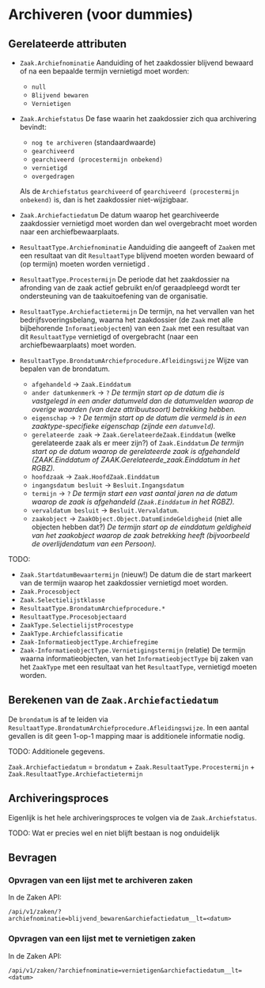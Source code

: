 # Archiveren (voor dummies)

## Gerelateerde attributen

* `Zaak.Archiefnominatie` Aanduiding of het zaakdossier blijvend bewaard of na een bepaalde termijn vernietigd moet worden:

    * `null`
    * `Blijvend bewaren`
    * `Vernietigen`
    
* `Zaak.Archiefstatus` De fase waarin het zaakdossier zich qua archivering bevindt:

    * `nog te archiveren` (standaardwaarde)
    * `gearchiveerd`
    * `gearchiveerd (procestermijn onbekend)`
    * `vernietigd`
    * `overgedragen`
    
  Als de `Archiefstatus` `gearchiveerd` of `gearchiveerd (procestermijn onbekend)` is, dan is het zaakdossier niet-wijzigbaar.

* `Zaak.Archiefactiedatum` De datum waarop het gearchiveerde zaakdossier vernietigd moet worden dan wel overgebracht moet worden naar een archiefbewaarplaats. 

* `ResultaatType.Archiefnominatie` Aanduiding die aangeeft of `Zaak`en met een resultaat van dit `ResultaatType` blijvend moeten worden bewaard of (op termijn) moeten worden vernietigd . 

* `ResultaatType.Procestermijn` De periode dat het zaakdossier na afronding van de zaak actief gebruikt en/of geraadpleegd wordt ter ondersteuning van de taakuitoefening van de organisatie.

* `ResultaatType.Archiefactietermijn` De termijn, na het vervallen van het bedrijfsvoeringsbelang, waarna het zaakdossier (de `Zaak` met alle bijbehorende `Informatieobject`en) van een `Zaak` met een resultaat van dit `ResultaatType` vernietigd of overgebracht (naar een archiefbewaarplaats) moet worden. 

* `ResultaatType.BrondatumArchiefprocedure.Afleidingswijze` Wijze van bepalen van de brondatum.

  * `afgehandeld` -> `Zaak.Einddatum`
  * `ander datumkenmerk` -> `?` *De termijn start op de datum die is vastgelegd in een ander datumveld dan de datumvelden waarop de overige waarden (van deze attribuutsoort) betrekking hebben.*
  * `eigenschap` -> `?` *De termijn start op de datum die vermeld is in een zaaktype-specifieke eigenschap (zijnde een `datumveld`).*
  * `gerelateerde zaak` -> `Zaak.GerelateerdeZaak.Einddatum` (welke gerelateerde zaak als er meer zijn?) of `Zaak.Einddatum` *De termijn start op de datum waarop de gerelateerde zaak is afgehandeld (ZAAK.Einddatum of ZAAK.Gerelateerde_zaak.Einddatum in het RGBZ).*
  * `hoofdzaak` -> `Zaak.HoofdZaak.Einddatum`
  * `ingangsdatum besluit` -> `Besluit.Ingangsdatum` 
  * `termijn` -> `?` *De termijn start een vast aantal jaren na de datum waarop de zaak is afgehandeld (`Zaak.Einddatum` in het RGBZ).*
  * `vervaldatum besluit` -> `Besluit.Vervaldatum`. 
  * `zaakobject` -> `ZaakObject.Object.DatumEindeGeldigheid` (niet alle objecten hebben dat?) *De termijn start op de einddatum geldigheid van het zaakobject waarop de zaak betrekking heeft (bijvoorbeeld de overlijdendatum van een Persoon).*

TODO:

* `Zaak.StartdatumBewaartermijn` (nieuw!) De datum die de start markeert van de termijn waarop het zaakdossier vernietigd moet worden. 
* `Zaak.Procesobject`
* `Zaak.Selectielijstklasse`
* `ResultaatType.BrondatumArchiefprocedure.*`
* `ResultaatType.Procesobjectaard`
* `ZaakType.SelectielijstProcestype`
* `ZaakType.Archiefclassificatie`
* `Zaak-InformatieobjectType.Archiefregime`
* `Zaak-InformatieobjectType.Vernietigingstermijn` (relatie) De termijn waarna informatieobjecten, van het `InformatieobjectType` bij zaken van het `ZaakType` met een resultaat van het `ResultaatType`, vernietigd moeten worden. 

## Berekenen van de `Zaak.Archiefactiedatum`

De `brondatum` is af te leiden via 
`ResultaatType.BrondatumArchiefprocedure.Afleidingswijze`. In een aantal 
gevallen is dit geen 1-op-1 mapping maar is additionele informatie nodig.

TODO: Additionele gegevens.

`Zaak.Archiefactiedatum` = `brondatum` + `Zaak.ResultaatType.Procestermijn` + `Zaak.ResultaatType.Archiefactietermijn`

## Archiveringsproces

Eigenlijk is het hele archiveringsproces te volgen via de `Zaak.Archiefstatus`.

TODO: Wat er precies wel en niet blijft bestaan is nog onduidelijk

## Bevragen

### Opvragen van een lijst met te **archiveren** zaken

In de Zaken API:

`/api/v1/zaken/?archiefnominatie=blijvend_bewaren&archiefactiedatum__lt=<datum>`

### Opvragen van een lijst met te **vernietigen** zaken

In de Zaken API:

`/api/v1/zaken/?archiefnominatie=vernietigen&archiefactiedatum__lt=<datum>`
